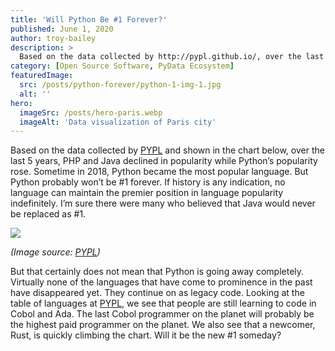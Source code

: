 ```yaml
---
title: 'Will Python Be #1 Forever?'
published: June 1, 2020
author: troy-bailey
description: >
  Based on the data collected by http://pypl.github.io/, over the last 5 years, PHP and Java declined in popularity while Python’s popularity rose. Sometime in 2018, Python became the most popular language. But Python probably won’t be #1 forever. If history is any indication, no language can maintain the premier position in language popularity indefinitely. I’m sure there were many who believed that Java would never be replaced as #1.
category: [Open Source Software, PyData Ecosystem]
featuredImage:
  src: /posts/python-forever/python-1-img-1.jpg
  alt: ''
hero:
  imageSrc: /posts/hero-paris.webp
  imageAlt: 'Data visualization of Paris city'
---
```


Based on the data collected by [PYPL][pypl page] and shown in the chart below,
over the last 5 years, PHP and Java declined in popularity while Python’s
popularity rose. Sometime in 2018, Python became the most popular language. But
Python probably won’t be #1 forever. If history is any indication, no language
can maintain the premier position in language popularity indefinitely. I’m sure
there were many who believed that Java would never be replaced as #1.

![](/posts/python-forever/python-1-img-1.jpg)

_(Image source: [PYPL][pypl page])_

But that certainly does not mean that Python is going away completely. Virtually
none of the languages that have come to prominence in the past have disappeared
yet. They continue on as legacy code. Looking at the table of languages at
[PYPL][pypl page], we see that people are still learning to code in Cobol and
Ada. The last Cobol programmer on the planet will probably be the highest paid
programmer on the planet. We also see that a newcomer, Rust, is quickly climbing
the chart. Will it be the new #1 someday?

[pypl page]: http://pypl.github.io/
